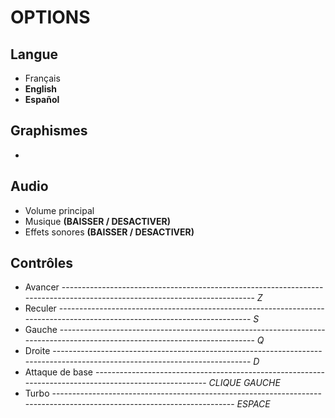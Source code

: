 # OPTIONS

## Langue

- Français
- <b>English</b>
- <b>Español</b>
## Graphismes

- 
## Audio

- Volume principal
- Musique <b>(BAISSER / DESACTIVER)</b> 
- Effets sonores <b>(BAISSER / DESACTIVER)</b>
## Contrôles

- Avancer -------------------------------------------------------------------------------------------------------------------------- *Z*
- Reculer -------------------------------------------------------------------------------------------------------------------------- *S*
- Gauche --------------------------------------------------------------------------------------------------------------------------- *Q*
- Droite --------------------------------------------------------------------------------------------------------------------------- *D*
- Attaque de base ------------------------------------------------------------------------------------------------------ *CLIQUE GAUCHE*
- Turbo ----------------------------------------------------------------------------------------------------------------------- *ESPACE*

